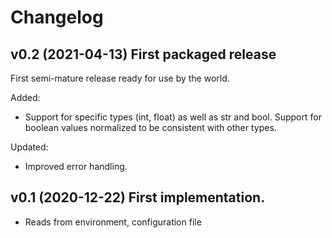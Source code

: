 # Changelog

## v0.2 (2021-04-13) First packaged release

First semi-mature release ready for use by the world.

Added:
* Support for specific types (int, float) as well as str and bool.
  Support for boolean values normalized to be consistent with other
  types.

Updated:
* Improved error handling.

## v0.1 (2020-12-22) First implementation.

* Reads from environment, configuration file

